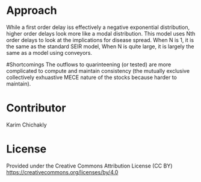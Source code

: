 # Approach
While a first order delay iss effectively a negative exponential distribution, higher order delays look more like a modal distribution. This model uses Nth order delays to look at the implications for disease spread. When N is 1, it is the same as the standard SEIR model, When N is quite large, it is largely the same as a model using conveyors.

#Shortcomings
The outflows to quarinteening (or tested) are more complicated to compute and maintain consistency (the mutually exclusive collectively exhuastive MECE nature of the stocks because harder to maintain).

# Contributor 
Karim Chichakly

# License
Provided under the Creative Commons Attribution License (CC BY)
https://creativecommons.org/licenses/by/4.0

